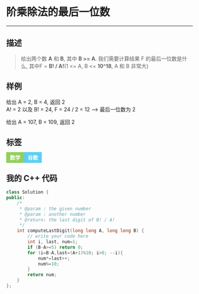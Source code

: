 # 阶乘除法的最后一位数

------

## 描述

> 给出两个数 **A** 和 **B**, 其中 **B >= A**. 我们需要计算结果 F 的最后一位数是什么, 其中F = **B! / A!**(1 <= A, B <= **10^18**, A 和 B 非常大)

## 样例

给出 A = 2, B = 4, 返回 2  
A! = 2 以及 B! = 24, F = 24 / 2 = 12 --> 最后一位数为 2

给出 A = 107, B = 109, 返回 2

## 标签

<span style="background-color:#92cf5c;color:#fff;font-weight:bold;padding:6px 10px;">数学</span><span style="background-color:#5dcff3;color:#fff;font-weight:bold;padding:6px 10px;">谷歌</span>

## 我的 C++ 代码

```cpp
class Solution {
public:
    /*
     * @param : the given number
     * @param : another number
     * @return: the last digit of B! / A! 
     */
    int computeLastDigit(long long A, long long B) {
        // write your code here
        int i, last, num=1;
        if (B-A>=5) return 0;
        for (i=B-A,last=(A+1)%10; i>0; --i){
            num*=last++;
            num%=10;
        }
        return num;
    }
};
```

